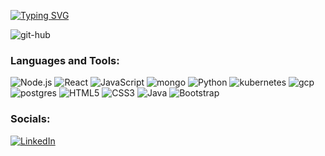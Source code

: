 [![Typing SVG](https://readme-typing-svg.demolab.com?font=Fira+Code&pause=1000&color=5B3AF7&width=435&lines=Hi%2C+I'm+Amir%2C+a+Software+Engineer++)](https://git.io/typing-svg)

![git-hub](https://media.tenor.com/zn8iyusePtgAAAAC/joy.gif)

 ### Languages and Tools:

![Node.js](https://img.shields.io/badge/node.js-%23000000.svg?style=for-the-badge&logo=node.js&logoColor=green)
![React](https://img.shields.io/badge/react-%2320232a.svg?style=for-the-badge&logo=react&logoColor=%2361DAFB)
![JavaScript](https://img.shields.io/badge/javascript-%23323330.svg?style=for-the-badge&logo=javascript&logoColor=%23F7DF1E)
![mongo](https://img.shields.io/badge/mongodb-%2300f.svg?style=for-the-badge&logo=mongodb&logoColor=green)
![Python](https://img.shields.io/badge/Python-%23777BB4.svg?style=for-the-badge&logo=Python&logoColor=white)
![kubernetes](https://img.shields.io/badge/kubernetes-%23FF2D20.svg?style=for-the-badge&logo=kubernetes&logoColor=white)
![gcp](https://img.shields.io/badge/gcp-%2300f.svg?style=for-the-badge&logo=gcp&logoColor=green)
![postgres](https://img.shields.io/badge/postgresql-%2300f.svg?style=for-the-badge&logo=postgresql&logoColor=white)
![HTML5](https://img.shields.io/badge/html5-%23E34F26.svg?style=for-the-badge&logo=html5&logoColor=white)
![CSS3](https://img.shields.io/badge/css3-%231572B6.svg?style=for-the-badge&logo=css3&logoColor=white)
![Java](https://img.shields.io/badge/java-%23ED8B00.svg?style=for-the-badge&logo=java&logoColor=white)
![Bootstrap](https://img.shields.io/badge/bootstrap-%23563D7C.svg?style=for-the-badge&logo=bootstrap&logoColor=white)


### Socials:
[![LinkedIn](https://img.shields.io/badge/-LinkedIn-090909?style=for-the-badge&logo=linkedin&logoColor=007BB6)](https://www.linkedin.com/in/amirnabaei)
